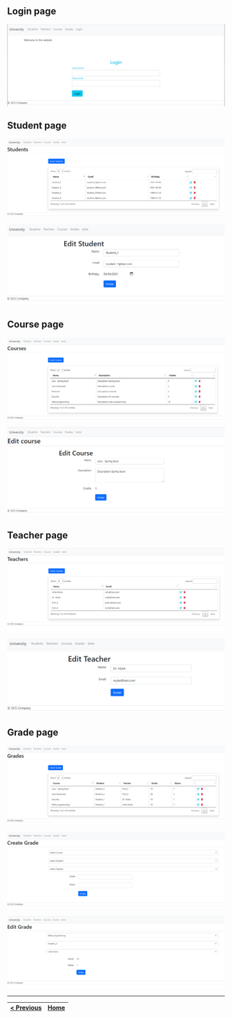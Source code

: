 ## Login page
![](images/login.png)

## Student page
![](images/students.png)

![](images/editStudent.png)

## Course page
![](images/courses.png)

![](images/editCourses.png)

## Teacher page
![](images/teachers.png)

![](images/editTeacher.png)

## Grade page
![](images/grades.png)

![](images/createGrade.png)

![](images/EditGrade.png)


---
[< Previous](../README.md) | [Home](https://github.com/GiovanniSinosini/php_laravel_gradesManagement)
:--- | :---: 
